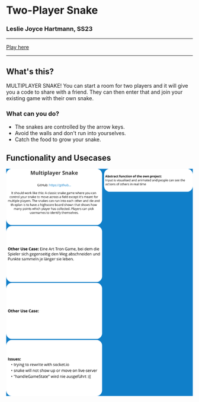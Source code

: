 # Two-Player Snake

### Leslie Joyce Hartmann, SS23

---

[Play here](https://p4creativecoding.github.io/multiplayerSnake_Hartmann/frontend/)

---

## What's this?

MULTIPLAYER SNAKE!
You can start a room for two players and it will give you a code to share with a friend. They can then enter that and join your existing game with their own snake.

### What can you do?

- The snakes are controlled by the arrow keys.
- Avoid the walls and don't run into yourselves.
- Catch the food to grow your snake.

## Functionality and Usecases

![functionaliy](./functionality.png)
